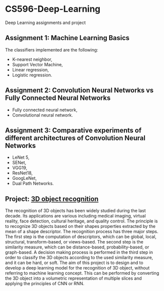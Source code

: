 # CS596-Deep-Learning
Deep Learning assignments and project

## Assignment 1: Machine Learning Basics
The classifiers implemented are the following:
* K-nearest neighbor,
* Support Vector Machine,
* Linear regression,
* Logistic regression.

## Assignment 2: Convolution Neural Networks vs Fully Connected Neural Networks
* Fully connected neural network,
* Convolutional neural network.

## Assignment 3: Comparative experiments of different architectures of Convolution Neural Networks
* LeNet 5,
* SENet,
* VGG19,
* ResNet18,
* GoogLeNet,
* Dual Path Networks.

## Project: [3D object recognition](https://shapenet.cs.stanford.edu/shrec16/)
The recognition of 3D objects has been widely studied during the last decade. Its
applications are various including medical imaging, virtual reality, face detection, cultural
heritage, and quality control. The principle is to recognize 3D objects based on their shapes
properties extracted by the mean of a shape descriptor. The recognition process has three
major steps. The first step is the computation of descriptors, which can be global, local,
structural, transform-based, or views-based. The second step is the similarity measure,
which can be distance-based, probability-based, or graph-based. A decision making
process is performed in the third step in order to classify the 3D objects according to the
used similarity measure, and it can be hard, or soft. The aim of this project is to design and
to develop a deep learning model for the recognition of 3D object, without referring to
machine learning concept. This can be performed by converting the 3D object into a
volumetric representation of multiple slices and applying the principles of CNN or RNN.
